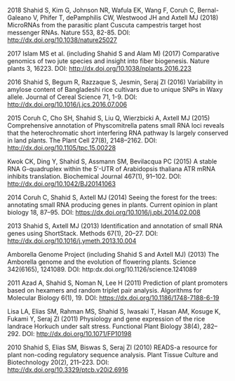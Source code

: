 2018
Shahid S, Kim G, Johnson NR, Wafula EK, Wang F, Coruh C, Bernal-Galeano V, Phifer T, dePamphilis CW, Westwood JH and Axtell MJ (2018) MicroRNAs from the parasitic plant Cuscuta campestris target host messenger RNAs. Nature 553, 82-85. DOI: http://dx.doi.org/10.1038/nature25027

2017
Islam MS et al. (including Shahid S and Alam M) (2017) Comparative genomics of two jute species and insight into fiber biogenesis. Nature plants 3, 16223. DOI: http://dx.doi.org/10.1038/nplants.2016.223

2016
Shahid S, Begum R, Razzaque S, Jesmin, Seraj ZI (2016) Variability in amylose content of Bangladeshi rice cultivars due to unique SNPs in Waxy allele. Journal of Cereal Science 71, 1-9. DOI: http://dx.doi.org/10.1016/j.jcs.2016.07.006

2015
Coruh C, Cho SH, Shahid S, Liu Q, Wierzbicki A, Axtell MJ (2015) Comprehensive annotation of Physcomitrella patens small RNA loci reveals that the heterochromatic short interfering RNA pathway Is largely conserved in land plants. The Plant Cell 27(8), 2148–2162. DOI: http://dx.doi.org/10.1105/tpc.15.00228

Kwok CK, Ding Y, Shahid S, Assmann SM, Bevilacqua PC (2015) A stable RNA G-quadruplex within the 5′-UTR of Arabidopsis thaliana ATR mRNA inhibits translation. Biochemical Journal 467(1), 91–102. DOI: http://dx.doi.org/10.1042/BJ20141063

2014
Coruh C, Shahid S, Axtell MJ (2014) Seeing the forest for the trees: annotating small RNA producing genes in plants. Current opinion in plant biology 18, 87–95. DOI: https://dx.doi.org/10.1016/j.pbi.2014.02.008

2013
Shahid S, Axtell MJ (2013) Identification and annotation of small RNA genes using ShortStack. Methods 67(1), 20–27. DOI: http://dx.doi.org/10.1016/j.ymeth.2013.10.004

Amborella Genome Project (including Shahid S and Axtell MJ) (2013) The Amborella genome and the evolution of flowering plants. Science 342(6165), 1241089. DOI: http:dx.doi.org/10.1126/science.1241089

2011
Azad A, Shahid S, Noman N, Lee H (2011) Prediction of plant promoters based on hexamers and random triplet pair analysis. Algorithms for Molecular Biology 6(1), 19. DOI: https://dx.doi.org/10.1186/1748-7188-6-19

Lisa LA, Elias SM, Rahman MS, Shahid S, Iwasaki T, Hasan AM, Kosuge K, Fukami Y, Seraj ZI (2011) Physiology and gene expression of the rice landrace Horkuch under salt stress. Functional Plant Biology 38(4), 282–292. DOI: http://dx.doi.org/10.1071/FP10198

2010
Shahid S, Elias SM, Biswas S, Seraj ZI (2010) READS-a resource for plant non-coding regulatory sequence analysis. Plant Tissue Culture and Biotechnology 20(2), 211–223. DOI: http://dx.doi.org/10.3329/ptcb.v20i2.6916
